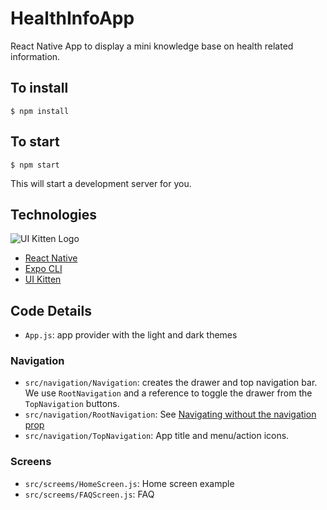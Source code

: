 # HealthInfoApp

React Native App to display a mini knowledge base on health related information.

## To install

```
$ npm install
```

## To start

```
$ npm start
```

This will start a development server for you.

## Technologies

![UI Kitten Logo](https://akveo.github.io/react-native-ui-kitten/images/Group-142x.png)

- [React Native](https://reactnative.dev/docs/getting-started)
- [Expo CLI](https://reactnative.dev/docs/getting-started)
- [UI Kitten](https://akveo.github.io/react-native-ui-kitten/)

## Code Details

- `App.js`: app provider with the light and dark themes

### Navigation

- `src/navigation/Navigation`: creates the drawer and top navigation bar. We use `RootNavigation` and a reference to toggle the drawer from the `TopNavigation` buttons.
- `src/navigation/RootNavigation`: See [Navigating without the navigation prop](https://reactnavigation.org/docs/navigating-without-navigation-prop/)
- `src/navigation/TopNavigation`: App title and menu/action icons.

### Screens

- `src/screems/HomeScreen.js`: Home screen example
- `src/screems/FAQScreen.js`: FAQ
